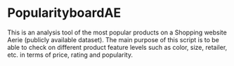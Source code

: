 # PopularityboardAE
This is an analysis tool of the most popular products on a Shopping website Aerie (publicly available dataset). The main purpose of this script is to be able to check on different product feature levels such as color, size, retailer, etc. in terms of price, rating and popularity. 
